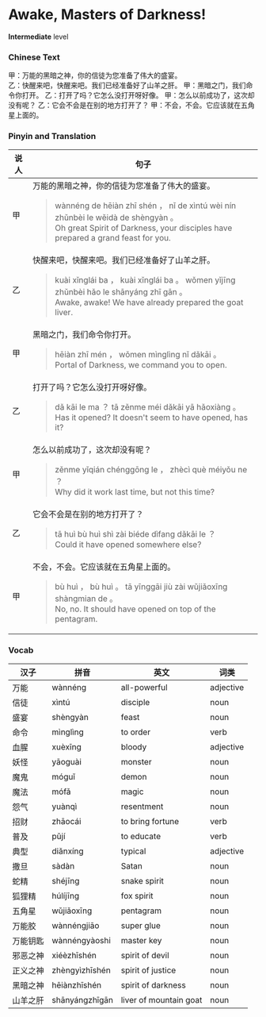 # Awake, Masters of Darkness!
**Intermediate** level
### Chinese Text
甲：万能的黑暗之神，你的信徒为您准备了伟大的盛宴。<br />乙：快醒来吧，快醒来吧。我们已经准备好了山羊之肝。
甲：黑暗之门，我们命令你打开。
乙：打开了吗？它怎么没打开呀好像。
甲：怎么以前成功了，这次却没有呢？
乙：它会不会是在别的地方打开了？
甲：不会，不会。它应该就在五角星上面的。

### Pinyin and Translation
|说人|句子|
|----|----|
|甲|万能的黑暗之神，你的信徒为您准备了伟大的盛宴。<blockquote>wànnéng de hēiàn zhī shén ， nǐ de xìntú wèi nín zhǔnbèi le wěidà de shèngyàn 。<br />Oh great Spirit of Darkness, your disciples have prepared a grand feast for you.</blockquote>|
|乙|快醒来吧，快醒来吧。我们已经准备好了山羊之肝。<blockquote>kuài xǐnglái ba ， kuài xǐnglái ba 。 wǒmen yǐjīng zhǔnbèi hǎo le shānyáng zhī gān 。<br />Awake, awake! We have already prepared the goat liver.</blockquote>|
|甲|黑暗之门，我们命令你打开。<blockquote>hēiàn zhī mén ， wǒmen mìnglìng nǐ dǎkāi 。<br />Portal of Darkness, we command you to open.</blockquote>|
|乙|打开了吗？它怎么没打开呀好像。<blockquote>dǎ  kāi le ma ？ tā zěnme méi dǎkāi yā hǎoxiàng 。<br />Has it opened? It doesn't seem to have opened, has it?</blockquote>|
|甲|怎么以前成功了，这次却没有呢？<blockquote>zěnme yǐqián chénggōng le ， zhècì què méiyǒu ne ？<br />Why did it work last time, but not this time?</blockquote>|
|乙|它会不会是在别的地方打开了？<blockquote>tā huì bù huì shì zài biéde dìfang dǎkāi le ？<br />Could it have opened somewhere else?</blockquote>|
|甲|不会，不会。它应该就在五角星上面的。<blockquote>bù huì ， bù huì 。 tā yīnggāi jiù zài wǔjiǎoxīng shàngmian de 。<br />No, no. It should have opened on top of the pentagram.</blockquote>|
### Vocab
|汉子|拼音|英文|词类|
|----|----|----|----|
|万能|wànnéng|all-powerful|adjective|
|信徒|xìntú|disciple|noun|
|盛宴|shèngyàn|feast|noun|
|命令|mìnglìng|to order|verb|
|血腥|xuèxīng|bloody|adjective|
|妖怪|yāoguài|monster|noun|
|魔鬼|móguǐ|demon|noun|
|魔法|mófǎ|magic|noun|
|怨气|yuànqì|resentment|noun|
|招财|zhāocái|to bring fortune|verb|
|普及|pǔjí|to educate|verb|
|典型|diǎnxíng|typical|adjective|
|撒旦|sàdàn|Satan|noun|
|蛇精|shéjīng|snake spirit|noun|
|狐狸精|húlíjīng|fox spirit|noun|
|五角星|wǔjiǎoxīng|pentagram|noun|
|万能胶|wànnéngjiāo|super glue|noun|
|万能钥匙|wànnéngyàoshi|master key|noun|
|邪恶之神|xiéèzhīshén|spirit of devil|noun|
|正义之神|zhèngyìzhīshén|spirit of justice|noun|
|黑暗之神|hēiànzhīshén|spirit of darkness|noun|
|山羊之肝|shānyángzhīgān|liver of mountain goat|noun|
